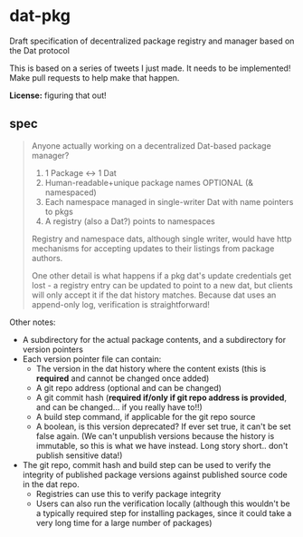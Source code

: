 # dat-pkg
Draft specification of decentralized package registry and manager based on the Dat protocol

This is based on a series of tweets I just made. It needs to be implemented! Make pull requests to help make that happen.

**License:** figuring that out!

## spec

> Anyone actually working on a decentralized Dat-based package manager?
>
> 1. 1 Package <-> 1 Dat
> 2. Human-readable+unique package names OPTIONAL (& namespaced)
> 3. Each namespace managed in single-writer Dat with name pointers to pkgs
> 4. A registry (also a Dat?) points to namespaces
>
> Registry and namespace dats, although single writer, would have http mechanisms for accepting updates to their listings from package authors.
>
> One other detail is what happens if a pkg dat's update credentials get lost - a registry entry can be updated to point to a new dat, but clients will only accept it if the dat history matches. Because dat uses an append-only log, verification is straightforward!

Other notes:

- A subdirectory for the actual package contents, and a subdirectory for version pointers
- Each version pointer file can contain:
    - The version in the dat history where the content exists (this is **required** and cannot be changed once added)
    - A git repo address (optional and can be changed)
    - A git commit hash (**required if/only if git repo address is provided**, and can be changed... if you really have to!!)
    - A build step command, if applicable for the git repo source
    - A boolean, is this version deprecated? If ever set true, it can't be set false again. (We can't unpublish versions because the history is immutable, so this is what we have instead. Long story short.. don't publish sensitive data!)
- The git repo, commit hash and build step can be used to verify the integrity of published package versions against published source code in the dat repo.
    - Registries can use this to verify package integrity
    - Users can also run the verification locally (although this wouldn't be a typically required step for installing packages, since it could take a very long time for a large number of packages)

